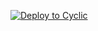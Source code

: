 [![Deploy to Cyclic](https://deploy.cyclic.sh/button.svg)](https://deploy.cyclic.sh/https://github.com/SHAN-TG/Tgnew)
